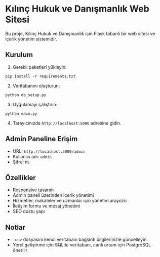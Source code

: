 # Kılınç Hukuk ve Danışmanlık Web Sitesi

Bu proje, Kılınç Hukuk ve Danışmanlık için Flask tabanlı bir web sitesi ve içerik yönetim sistemidir.

## Kurulum

1. Gerekli paketleri yükleyin:
```
pip install -r requirements.txt
```

2. Veritabanını oluşturun:
```
python db_setup.py
```

3. Uygulamayı çalıştırın:
```
python main.py
```

4. Tarayıcınızda `http://localhost:5000` adresine gidin.

## Admin Paneline Erişim

- URL: `http://localhost:5000/admin`
- Kullanıcı adı: `admin`
- Şifre: `MS`

## Özellikler

- Responsive tasarım
- Admin paneli üzerinden içerik yönetimi
- Hizmetler, makaleler ve uzmanlar için yönetim arayüzü
- İletişim formu ve mesaj yönetimi
- SEO dostu yapı

## Notlar

- `.env` dosyasını kendi veritabanı bağlantı bilgilerinizle güncelleyin
- Yerel geliştirme için SQLite veritabanı, canlı ortam için PostgreSQL önerilir
